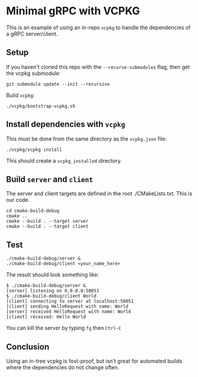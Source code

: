 # Minimal gRPC with VCPKG

This is an example of using an in-repo `vcpkg` to handle the dependencies of a gRPC server/client.

## Setup

If you haven't cloned this repo with the `--recurse-submodules` flag, then get the vcpkg submodule:
```shell
git submodule update --init --recursive 
```

Build `vcpkg`:
```shell
./vcpkg/bootstrap-vcpkg.sh
```

## Install dependencies with `vcpkg`
This must be done from the same directory as the `vcpkg.json` file:
```shell
./vcpkg/vcpkg install
```
This should create a `vcpkg_installed` directory.

## Build `server` and `client`
The server and client targets are defined in the root ./CMakeLists.txt. This is our code.

```shell
cd cmake-build-debug
cmake ..
cmake --build . --target server 
cmake --build . --target client
```

## Test

```shell
./cmake-build-debug/server &
./cmake-build-debug/client <your_name_here>
```

The result should look something like:

```text
$ ./cmake-build-debug/server &
[server] listening on 0.0.0.0:50051
$ ./cmake-build-debug/client World
[client] connecting to server at localhost:50051
[client] sending HelloRequest with name: World
[server] received HelloRequest with name: World
[client] received: Hello World
```

You can kill the server by typing `fg` then `Ctrl-C`

## Conclusion

Using an in-tree vcpkg is fool-proof, but isn't great for automated builds where the dependencies do not change often.


